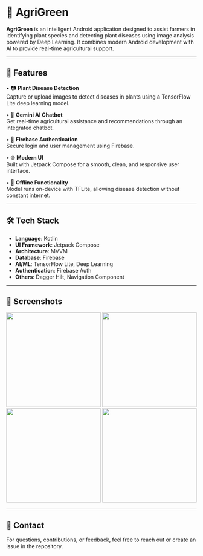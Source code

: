 # 🌿 AgriGreen

**AgriGreen** is an intelligent Android application designed to assist farmers in identifying plant species and detecting plant diseases using image analysis powered by Deep Learning. It combines modern Android development with AI to provide real-time agricultural support.

---

## 📱 Features

• 📷 **Plant Disease Detection**  
Capture or upload images to detect diseases in plants using a TensorFlow Lite deep learning model.

• 🤖 **Gemini AI Chatbot**  
Get real-time agricultural assistance and recommendations through an integrated chatbot.

• 🔐 **Firebase Authentication**  
Secure login and user management using Firebase.

• 🌐 **Modern UI**  
Built with Jetpack Compose for a smooth, clean, and responsive user interface.

• 🧠 **Offline Functionality**  
Model runs on-device with TFLite, allowing disease detection without constant internet.

---

## 🛠️ Tech Stack

- **Language**: Kotlin  
- **UI Framework**: Jetpack Compose  
- **Architecture**: MVVM  
- **Database**: Firebase  
- **AI/ML**: TensorFlow Lite, Deep Learning  
- **Authentication**: Firebase Auth  
- **Others**: Dagger Hilt, Navigation Component  

---

## 🚀 Screenshots

<p align="center">
  <img src="https://github.com/user-attachments/assets/9156340e-bf4b-48f9-8112-bb036e626f34" width="250"/>
  <img src="https://github.com/user-attachments/assets/89ecce73-041d-4391-963e-8f4149cd4fd3" width="250"/>
  <img src="https://github.com/user-attachments/assets/5534c92b-0609-4f56-9bae-d615ec9aaee5" width="250"/>
  <img src="https://github.com/user-attachments/assets/e5db8de7-d812-4475-9c10-abd5183dfb9c" width="250"/>
</p>

---

## 📩 Contact

For questions, contributions, or feedback, feel free to reach out or create an issue in the repository.
